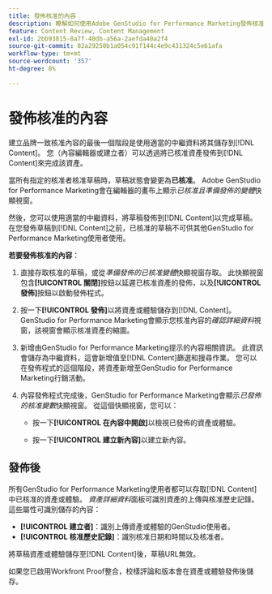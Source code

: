 ```yaml
---
title: 發佈核准的內容
description: 瞭解如何使用Adobe GenStudio for Performance Marketing發佈核准的內容。
feature: Content Review, Content Management
exl-id: 2bb93815-8a7f-40db-a56a-2aefda40a2f4
source-git-commit: 82a29250b1a054c91f144c4e9c431324c5e61afa
workflow-type: tm+mt
source-wordcount: '357'
ht-degree: 0%

---
```


# 發佈核准的內容

建立品牌一致核准內容的最後一個階段是使用適當的中繼資料將其儲存到[!DNL Content]。 您（內容編輯器或建立者）可以透過將已核准資產發佈到[!DNL Content]來完成該資產。

當所有指定的核准者核准草稿時，草稿狀態會變更為&#x200B;**已核准**。 Adobe GenStudio for Performance Marketing會在編輯器的畫布上顯示&#x200B;_已核准且準備發佈的變體_&#x200B;快顯視窗。

然後，您可以使用適當的中繼資料，將草稿發佈到[!DNL Content]以完成草稿。 在您發佈草稿到[!DNL Content]之前，已核准的草稿不可供其他GenStudio for Performance Marketing使用者使用。

**若要發佈核准的內容**：

1. 直接存取核准的草稿，或從&#x200B;_準備發佈的已核准變體_&#x200B;快顯視窗存取。 此快顯視窗包含&#x200B;**[!UICONTROL 關閉]**&#x200B;按鈕以延遲已核准資產的發佈，以及&#x200B;**[!UICONTROL 發佈]**&#x200B;按鈕以啟動發佈程式。

1. 按一下&#x200B;**[!UICONTROL 發佈]**&#x200B;以將資產或體驗儲存到[!DNL Content]。 GenStudio for Performance Marketing會顯示您核准內容的&#x200B;_確認詳細資料_&#x200B;視窗，該視窗會顯示核准資產的縮圖。

1. 新增由GenStudio for Performance Marketing提示的內容相關資訊。 此資訊會儲存為中繼資料，這會新增值至[!DNL Content]篩選和搜尋作業。 您可以在發佈程式的這個階段，將資產新增至GenStudio for Performance Marketing行銷活動。

1. 內容發佈程式完成後，GenStudio for Performance Marketing會顯示&#x200B;_已發佈的核准變數_&#x200B;快顯視窗。 從這個快顯視窗，您可以：

   * 按一下&#x200B;**[!UICONTROL 在內容中開啟]**&#x200B;以檢視已發佈的資產或體驗。

   * 按一下&#x200B;**[!UICONTROL 建立新內容]**&#x200B;以建立新內容。

## 發佈後

所有GenStudio for Performance Marketing使用者都可以存取[!DNL Content]中已核准的資產或體驗。 _資產詳細資料_&#x200B;面板可識別資產的上傳與核准歷史記錄。 這些屬性可識別儲存的內容：

* **[!UICONTROL 建立者]**：識別上傳資產或體驗的GenStudio使用者。
* **[!UICONTROL 核准歷史記錄]**：識別核准日期和時間以及核准者。

將草稿資產或體驗儲存至[!DNL Content]後，草稿URL無效。

如果您已啟用Workfront Proof整合，校樣評論和版本會在資產或體驗發佈後儲存。
